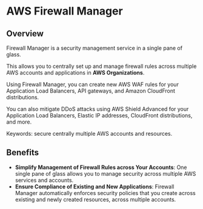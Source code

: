 # AWS Firewall Manager

## Overview

Firewall Manager is a security management service in a single pane of glass.

This allows you to centrally set up and manage firewall rules across multiple AWS accounts and applications in **AWS Organizations**.

Using Firewall Manager, you can create new AWS WAF rules for your Application Load Balancers, API gateways, and Amazon CloudFront distributions.

You can also mitigate DDoS attacks using AWS Shield Advanced for your Application Load Balancers, Elastic IP addresses, CloudFront distributions, and more.

Keywords: secure centrally multiple AWS accounts and resources.


## Benefits

- **Simplify Management of Firewall Rules across Your Accounts**:  One single pane of glass allows you to manage security across multiple AWS services and accounts.
- **Ensure Compliance of Existing and New Applications**:
Firewall Manager automatically enforces security policies that you create across existing and newly created resources, across multiple accounts.